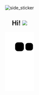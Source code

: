 <div align="center">
<img align="center" width=200px height=200px alt="side_sticker" src="https://media.giphy.com/media/TEnXkcsHrP4YedChhA/giphy.gif" />

<h2> Hi! <img src="https://github.com/abdoachhoubi/abdoachhoubi/blob/main/gifs/Hi.gif" width="30"></h2>




![snake gif](https://github.com/qlinhta/qlinhta/blob/output/github-contribution-grid-snake.svg)
